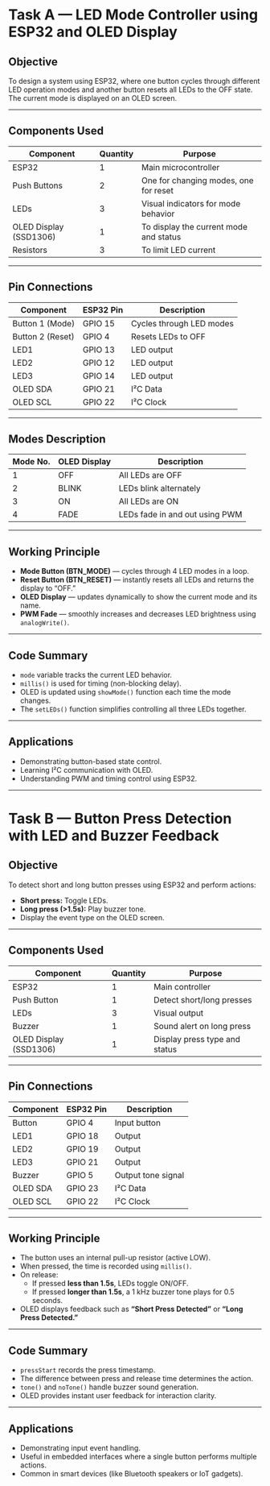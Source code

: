 # Task A — LED Mode Controller using ESP32 and OLED Display

##  Objective
To design a system using ESP32, where one button cycles through different LED operation modes and another button resets all LEDs to the OFF state.  
The current mode is displayed on an OLED screen.

---

##  Components Used

| Component | Quantity | Purpose |
|------------|-----------|----------|
| ESP32 | 1 | Main microcontroller |
| Push Buttons | 2 | One for changing modes, one for reset |
| LEDs | 3 | Visual indicators for mode behavior |
| OLED Display (SSD1306) | 1 | To display the current mode and status |
| Resistors | 3 | To limit LED current |

---

##  Pin Connections

| Component | ESP32 Pin | Description |
|------------|------------|--------------|
| Button 1 (Mode) | GPIO 15 | Cycles through LED modes |
| Button 2 (Reset) | GPIO 4 | Resets LEDs to OFF |
| LED1 | GPIO 13 | LED output |
| LED2 | GPIO 12 | LED output |
| LED3 | GPIO 14 | LED output |
| OLED SDA | GPIO 21 | I²C Data |
| OLED SCL | GPIO 22 | I²C Clock |

---

##  Modes Description

| Mode No. | OLED Display | Description |
|-----------|---------------|--------------|
| 1 | OFF | All LEDs are OFF |
| 2 | BLINK | LEDs blink alternately |
| 3 | ON | All LEDs are ON |
| 4 | FADE | LEDs fade in and out using PWM |

---

##  Working Principle

- **Mode Button (BTN_MODE)** — cycles through 4 LED modes in a loop.  
- **Reset Button (BTN_RESET)** — instantly resets all LEDs and returns the display to “OFF.”  
- **OLED Display** — updates dynamically to show the current mode and its name.  
- **PWM Fade** — smoothly increases and decreases LED brightness using `analogWrite()`.

---

##  Code Summary

- `mode` variable tracks the current LED behavior.  
- `millis()` is used for timing (non-blocking delay).  
- OLED is updated using `showMode()` function each time the mode changes.  
- The `setLEDs()` function simplifies controlling all three LEDs together.

---

##  Applications

- Demonstrating button-based state control.  
- Learning I²C communication with OLED.  
- Understanding PWM and timing control using ESP32.

---

# Task B — Button Press Detection with LED and Buzzer Feedback

##  Objective
To detect short and long button presses using ESP32 and perform actions:

- **Short press:** Toggle LEDs.  
- **Long press (>1.5s):** Play buzzer tone.  
- Display the event type on the OLED screen.

---

##  Components Used

| Component | Quantity | Purpose |
|------------|-----------|----------|
| ESP32 | 1 | Main controller |
| Push Button | 1 | Detect short/long presses |
| LEDs | 3 | Visual output |
| Buzzer | 1 | Sound alert on long press |
| OLED Display (SSD1306) | 1 | Display press type and status |

---

##  Pin Connections

| Component | ESP32 Pin | Description |
|------------|------------|--------------|
| Button | GPIO 4 | Input button |
| LED1 | GPIO 18 | Output |
| LED2 | GPIO 19 | Output |
| LED3 | GPIO 21 | Output |
| Buzzer | GPIO 5 | Output tone signal |
| OLED SDA | GPIO 23 | I²C Data |
| OLED SCL | GPIO 22 | I²C Clock |

---

##  Working Principle

- The button uses an internal pull-up resistor (active LOW).  
- When pressed, the time is recorded using `millis()`.  
- On release:
  - If pressed **less than 1.5s**, LEDs toggle ON/OFF.  
  - If pressed **longer than 1.5s**, a 1 kHz buzzer tone plays for 0.5 seconds.  
- OLED displays feedback such as **“Short Press Detected”** or **“Long Press Detected.”**

---

##  Code Summary

- `pressStart` records the press timestamp.  
- The difference between press and release time determines the action.  
- `tone()` and `noTone()` handle buzzer sound generation.  
- OLED provides instant user feedback for interaction clarity.

---

##  Applications

- Demonstrating input event handling.  
- Useful in embedded interfaces where a single button performs multiple actions.  
- Common in smart devices (like Bluetooth speakers or IoT gadgets).
